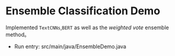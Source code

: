 # Ensemble Classification Demo
Implemented `TextCNNs`,`BERT` as well as the *weighted vote* ensemble method。
- Run entry: src/main/java/EnsembleDemo.java
